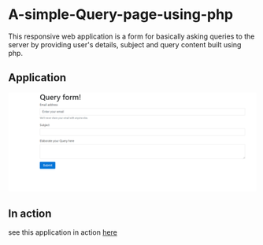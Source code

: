 # A-simple-Query-page-using-php
This responsive web application is a form for basically asking queries to the server by providing user's details, subject and query content built using php.

<h2>Application</h2>

<img src = "php1.png" alt ="website-image">

<h2>In action </h2>

<p> see this application in action <a href="http://jayasampathwebhosting-com.stackstaging.com/projects/query-page/">here </a></p>
